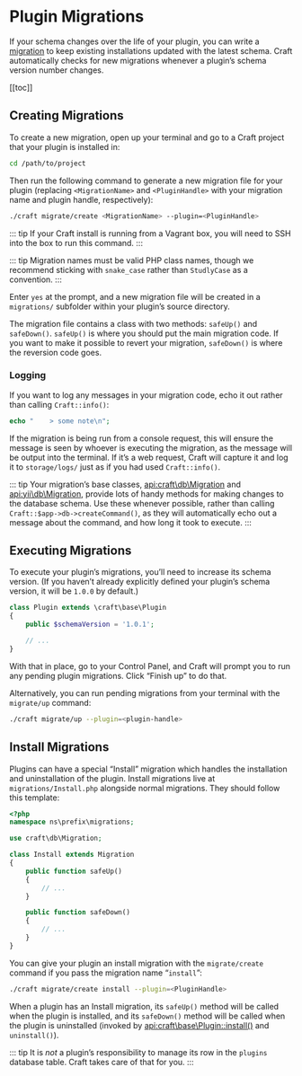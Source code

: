 # Plugin Migrations

If your schema changes over the life of your plugin, you can write a [migration](https://www.yiiframework.com/doc/guide/2.0/en/db-migrations) to keep existing installations updated with the latest schema. Craft automatically checks for new migrations whenever a plugin’s schema version number changes.

[[toc]]

## Creating Migrations

To create a new migration, open up your terminal and go to a Craft project that your plugin is installed in:

```bash
cd /path/to/project
```

Then run the following command to generate a new migration file for your plugin (replacing `<MigrationName>` and `<PluginHandle>` with your migration name and plugin handle, respectively):

```bash
./craft migrate/create <MigrationName> --plugin=<PluginHandle>
```

::: tip
If your Craft install is running from a Vagrant box, you will need to SSH into the box to run this command.
:::

::: tip
Migration names must be valid PHP class names, though we recommend sticking with `snake_case` rather than `StudlyCase` as a convention.
:::

Enter `yes` at the prompt, and a new migration file will be created in a `migrations/` subfolder within your plugin’s source directory.

The migration file contains a class with two methods: `safeUp()` and `safeDown()`. `safeUp()` is where you should put the main migration code. If you want to make it possible to revert your migration, `safeDown()` is where the reversion code goes.

### Logging

If you want to log any messages in your migration code, echo it out rather than calling `Craft::info()`:

```php
echo "    > some note\n";
```

If the migration is being run from a console request, this will ensure the message is seen by whoever is executing the migration, as the message will be output into the terminal. If it’s a web request, Craft will capture it and log it to `storage/logs/` just as if you had used `Craft::info()`.

::: tip
Your migration’s base classes, <api:craft\db\Migration> and <api:yii\db\Migration>, provide lots of handy methods for making changes to the database schema. Use these whenever possible, rather than calling `Craft::$app->db->createCommand()`, as they will automatically echo out a message about the command, and how long it took to execute.
:::

## Executing Migrations

To execute your plugin’s migrations, you’ll need to increase its schema version. (If you haven’t already explicitly defined your plugin’s schema version, it will be `1.0.0` by default.)

```php
class Plugin extends \craft\base\Plugin
{
    public $schemaVersion = '1.0.1';

    // ...
}
```

With that in place, go to your Control Panel, and Craft will prompt you to run any pending plugin migrations. Click “Finish up” to do that.

Alternatively, you can run pending migrations from your terminal with the `migrate/up` command:

```bash
./craft migrate/up --plugin=<plugin-handle>
```

## Install Migrations

Plugins can have a special “Install” migration which handles the installation and uninstallation of the plugin. Install migrations live at `migrations/Install.php` alongside normal migrations. They should follow this template:

```php
<?php
namespace ns\prefix\migrations;

use craft\db\Migration;

class Install extends Migration
{
    public function safeUp()
    {
        // ...
    }

    public function safeDown()
    {
        // ...
    }
}
```

You can give your plugin an install migration with the `migrate/create` command if you pass the migration name “`install`”:

```bash
./craft migrate/create install --plugin=<PluginHandle>
```

When a plugin has an Install migration, its `safeUp()` method will be called when the plugin is installed, and its `safeDown()` method will be called when the plugin is uninstalled (invoked by <api:craft\base\Plugin::install()> and `uninstall()`).

::: tip
It is *not* a plugin’s responsibility to manage its row in the `plugins` database table. Craft takes care of that for you.
:::
